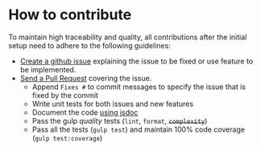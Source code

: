 # How to contribute

To maintain high traceability and quality, all contributions after the initial setup need to adhere to the following guidelines:

- [Create a github issue](https://github.com/interaminense/metal-app/issues/new) explaining the issue to be fixed or use feature to be implemented.
- [Send a Pull Request](https://github.com/interaminense/metal-app/compare) covering the issue.
	- Append `Fixes #` to commit messages to specify the issue that is fixed by the commit
	- Write unit tests for both issues and new features
	- Document the code [using jsdoc](https://github.com/google/closure-compiler/wiki/Annotating-JavaScript-for-the-Closure-Compiler)
	- Pass the gulp _quality_ tests (`lint`, `format`, ~~`complexity`~~)
	- Pass all the tests (`gulp test`) and maintain 100% code coverage (`gulp test:coverage`)
